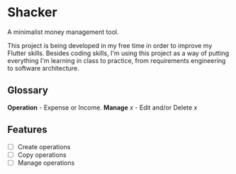 # Shacker

A minimalist money management tool.

This project is being developed in my free time in order to improve my Flutter skills.
Besides coding skills, I'm using this project as a way of putting everything I'm learning
in class to practice, from requirements engineering to software architecture.

## Glossary
**Operation** - Expense or Income.
**Manage** *x* - Edit and/or Delete *x*

## Features
 - [ ] Create operations
 - [ ] Copy operations
 - [ ] Manage operations
